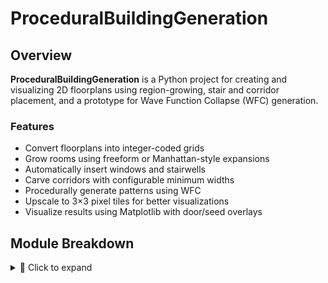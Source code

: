 # ProceduralBuildingGeneration

## Overview

**ProceduralBuildingGeneration** is a Python project for creating and visualizing 2D floorplans using region-growing, stair and corridor placement, and a prototype for Wave Function Collapse (WFC) generation.

### Features
- Convert floorplans into integer-coded grids
- Grow rooms using freeform or Manhattan-style expansions
- Automatically insert windows and stairwells
- Carve corridors with configurable minimum widths
- Procedurally generate patterns using WFC
- Upscale to 3×3 pixel tiles for better visualizations
- Visualize results using Matplotlib with door/seed overlays

## Module Breakdown

<details>
<summary>🧠 Click to expand</summary>

### `utils.py`
- `image_to_int(floorplan) → (np.ndarray, List[Tuple[int, int, int]])`:  
  Converts image to grid and extracts seed points.

- `place_windows(grid, window_value=5, window_size=8, min_spacing=4)`:  
  Automatically places windows along outer walls.

- Plotting: `plot_floorplan` with submodules `_draw_doors`, `_plot_seed_points`, etc.

### `grid.py`
- `Wall (Enum)`: Bitmask values for walls, corners, doors, stairs, etc.
- `convert_to_3x3(grid)`: Logical → 3×3 visual tile upscaling
- `convert_corridor_to_room(grid)`, `convert_3x3_to_3x3int(...)`: Post-processing helpers

### Region-Growing (in `utils.py`)
- `region_growing_simultaneous(grid, seeds)`: 4-connected flood-fill
- `region_growing_simultaneous_rectangular2(grid, seeds)`: Manhattan expansion

### `wfc.py`
- `WFCell`, `WFCGrid`: Simple Wave Function Collapse implementation
- `FloorPlan.generate_wfc(max_attempts)`: Retry until a valid collapse
</details>
